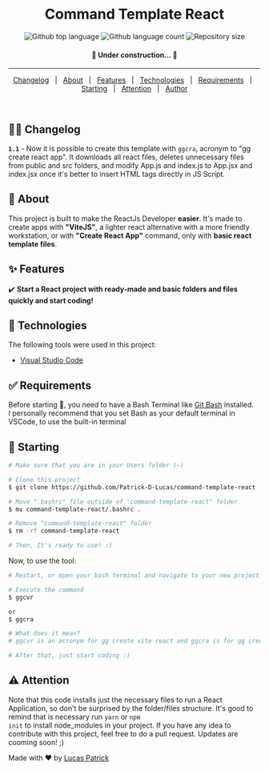  <!-- <div align="center" id="top"> 
  <img src="./.github/app.gif" alt="Command Template React" /> -->

  &#xa0;

  <!-- <a href="https://commandtemplatereact.netlify.app">Demo</a> -->
</div>

<h1 align="center">Command Template React</h1>

<p align="center">
  <img alt="Github top language" src="https://img.shields.io/github/languages/top/TelesDYN/command-template-react?color=56BEB8">

  <img alt="Github language count" src="https://img.shields.io/github/languages/count/TelesDYN/command-template-react?color=56BEB8">

  <img alt="Repository size" src="https://img.shields.io/github/repo-size/TelesDYN/command-template-react?color=56BEB8">

  <!-- <img alt="License" src="https://img.shields.io/github/license/TelesDYN/command-template-react?color=56BEB8">  -->

  <!-- <img alt="Github issues" src="https://img.shields.io/github/issues/TelesDYN/command-template-react?color=56BEB8" /> -->

  <!-- <img alt="Github forks" src="https://img.shields.io/github/forks/TelesDYN/command-template-react?color=56BEB8" /> -->

  <!-- <img alt="Github stars" src="https://img.shields.io/github/stars/TelesDYN/command-template-react?color=56BEB8" /> -->
</p>

<!-- Status -->

<h4 align="center"> 
	🚧 Under construction...  🚧
</h4> 

<hr>

<p align="center">
  <a href="#man_technologist-changelog">Changelog</a> &#xa0; | &#xa0;
  <a href="#dart-about">About</a> &#xa0; | &#xa0; 
  <a href="#sparkles-features">Features</a> &#xa0; | &#xa0;
  <a href="#rocket-technologies">Technologies</a> &#xa0; | &#xa0;
  <a href="#white_check_mark-requirements">Requirements</a> &#xa0; | &#xa0;
  <a href="#checkered_flag-starting">Starting</a> &#xa0; | &#xa0;
  <a href="#warning-attention">Attention</a> &#xa0; | &#xa0;
  <!-- <a href="#memo-license">License</a> &#xa0; | &#xa0;  -->
  <a href="https://github.com/Patrick-D-Lucas" target="_blank">Author</a>
</p>

<br>

## :man_technologist: Changelog ##

<strong><code>1.1</code></strong> - Now it is possible to create this template with <code>ggcra</code>, acronym to "gg create react app". It downloads all react files, deletes unnecessary files from public and src folders, and modify App.js and index.js to App.jsx and index.jsx once it's better to insert HTML tags directly in JS Script.

## :dart: About ##

This project is built to make the ReactJs Developer **easier**. It's made to create apps with **"ViteJS"**, a lighter react alternative with a more friendly workstation, or with **"Create React App"** command, only with **basic react template files**.

## :sparkles: Features ##

:heavy_check_mark: **Start a React project with ready-made and basic folders and files quickly and start coding!**

## :rocket: Technologies ##

The following tools were used in this project:

- [Visual Studio Code](code.visualstudio.com)

## :white_check_mark: Requirements ##

Before starting :checkered_flag:, you need to have a Bash Terminal like [Git Bash](https://git-scm.com) installed. <br>
I personally recommend that you set Bash as your default terminal in VSCode, to use the built-in terminal

## :checkered_flag: Starting ##

```bash
# Make sure that you are in your Users folder (~)

# Clone this project
$ git clone https://github.com/Patrick-D-Lucas/command-template-react

# Move ".bashrc" file outside of "command-template-react" folder
$ mv command-template-react/.bashrc .

# Remove "command-template-react" folder
$ rm -rf command-template-react

# Then, It's ready to use! :)
```
Now, to use the tool:

```bash
# Restart, or open your bash terminal and navigate to your new project folder

# Execute the command
$ ggcvr

or
$ ggcra

# What does it mean?
# ggcvr is an acronym for gg create vite react and ggcra is for gg create react app - gg doesn't mean nothing, it's just a personal pattern.

# After that, just start coding :)
```

## :warning: Attention ##
Note that this code installs just the necessary files to run a React Application, so don't be surprised by the folder/files structure.
It's good to remind that is necessary run <code>yarn</code> or <code>npm init</code>  to install node_modules in your project.
If you have any idea to contribute with this project, feel free to do a pull request. Updates are cooming soon! ;) 

<!-- ## :memo: License ##

This project is under license from MIT. For more details, see the [LICENSE](LICENSE.md) file.  -->


Made with :heart: by <a href="https://github.com/Patrick-D-Lucas" target="_blank">Lucas Patrick</a>

&#xa0;

